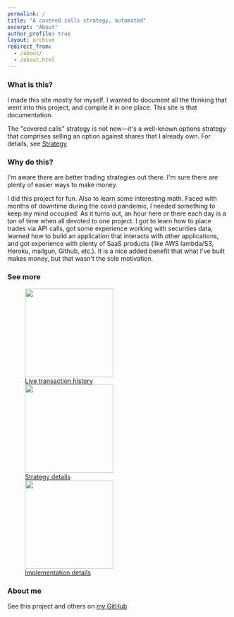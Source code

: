 ```yaml
---
permalink: /
title: "A covered calls strategy, automated"
excerpt: "About"
author_profile: true
layout: archive
redirect_from: 
  - /about/
  - /about.html
---
```



### What is this?
I made this site mostly for myself.  I wanted to document all the thinking that went into this project, and compile it in one place.  This site is that documentation.

The "covered calls" strategy is not new—it's a well-known options strategy that comprises selling an option against shares that I already own.  For details, see [Strategy](https://arkm97.github.io/covered-calls/strategy-details/)

### Why do this?
I'm aware there are better trading strategies out there.  I'm sure there are plenty of easier ways to make money.

I did this project for fun.  Also to learn some interesting math.  Faced with months of downtime during the covid pandemic, I needed something to keep my mind occupied.  As it turns out, an hour here or there each day is a ton of time when all devoted to one project.  I got to learn how to place trades via API calls, got some experience working with securities data, learned how to build an application that interacts with other applications, and got experience with plenty of SaaS products (like AWS lambda/S3, Heroku, mailgun, Github, etc.).  It is a nice added benefit that what I've built makes money, but that wasn't the sole motivation.

### See more
<figure class="third">
  <a href="https://arkm97.github.io/covered-calls/strategy-performance/"><img style="width:200px" src="https://arkm97.github.io/covered-calls/images/transaction_history.png"></a>
  <figcaption><a href="https://arkm97.github.io/covered-calls/strategy-performance/">Live transaction history</a></figcaption>
  <a href="https://arkm97.github.io/covered-calls/strategy-details/"><img style="width:200px" src="https://arkm97.github.io/covered-calls/images/covered_call_payoff.png"></a>
  <figcaption><a href="https://arkm97.github.io/covered-calls/strategy-details/">Strategy details</a></figcaption>
  <a href="https://arkm97.github.io/covered-calls/implementation/"><img style="width:200px" src="https://user-images.githubusercontent.com/22861412/150590524-3f64b56e-53aa-4871-83eb-96ecfb84fdfa.png"></a>
  <figcaption><a href="https://arkm97.github.io/covered-calls/implementation/">Implementation details</a></figcaption>
</figure>



  

### About me
See this project and others on [my GitHub](https://github.com/arkm97)
